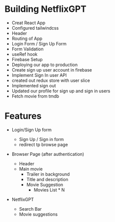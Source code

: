 # Building NetflixGPT


- Creat React App
- Configured tailwindcss
- Header
- Routing of App
- Login Form / Sign Up Form
- Form Validation
- useRef hook
- Firebase Setup
- Deploying our app to production
- Create sign up user account in firebase
- Implement Sign In user API
- created out redux store with user slice
- Implemented sign out
- Updated our profile for sign up and sign in users
- Fetch movie from tmdb  

# Features

- Login/Sign Up form
   - Sign Up / Sign in form
   - redirect tp browse page

- Browser Page (after authentication)
  - Header
  - Main movie
     - Trailer in background
     - Title and description
     - Movie Suggestion
       - Movies List * N

- NetflixGPT
  - Search Bar
  - Movie suggestions 
